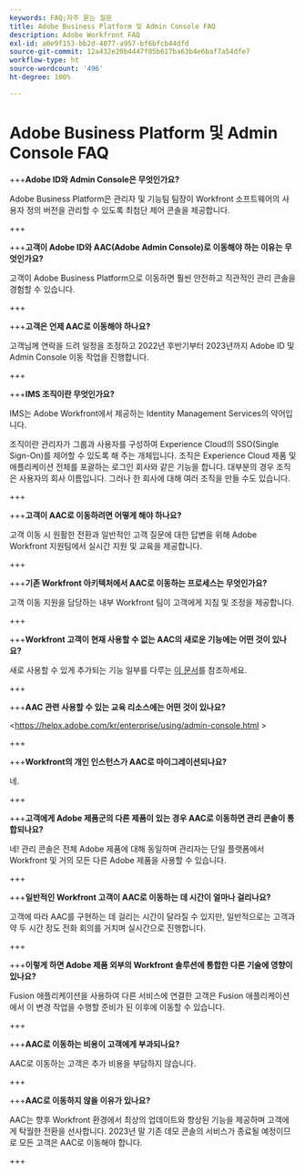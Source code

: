 ```yaml
---
keywords: FAQ;자주 묻는 질문
title: Adobe Business Platform 및 Admin Console FAQ
description: Adobe Workfront FAQ
exl-id: a0e9f153-bb2d-4077-a957-bf6bfcb44dfd
source-git-commit: 12a432e20b4447f05b617ba63b4e6baf7a54dfe7
workflow-type: ht
source-wordcount: '496'
ht-degree: 100%

---
```


# Adobe Business Platform 및 Admin Console FAQ

+++**Adobe ID와 Admin Console은 무엇인가요?**

Adobe Business Platform은 관리자 및 기능팀 팀장이 Workfront 소프트웨어의 사용자 정의 버전을 관리할 수 있도록 최첨단 제어 콘솔을 제공합니다.

+++

+++**고객이 Adobe ID와 AAC(Adobe Admin Console)로 이동해야 하는 이유는 무엇인가요?**

고객이 Adobe Business Platform으로 이동하면 훨씬 안전하고 직관적인 관리 콘솔을 경험할 수 있습니다.

+++

+++**고객은 언제 AAC로 이동해야 하나요?**

고객님께 연락을 드려 일정을 조정하고 2022년 후반기부터 2023년까지 Adobe ID 및 Admin Console 이동 작업을 진행합니다.

+++

+++**IMS 조직이란 무엇인가요?**

IMS는 Adobe Workfront에서 제공하는 Identity Management Services의 약어입니다.

조직이란 관리자가 그룹과 사용자를 구성하여 Experience Cloud의 SSO(Single Sign-On)를 제어할 수 있도록 해 주는 개체입니다. 조직은 Experience Cloud 제품 및 애플리케이션 전체를 포괄하는 로그인 회사와 같은 기능을 합니다. 대부분의 경우 조직은 사용자의 회사 이름입니다. 그러나 한 회사에 대해 여러 조직을 만들 수도 있습니다.

+++

+++**고객이 AAC로 이동하려면 어떻게 해야 하나요?**

고객 이동 시 원활한 전환과 일반적인 고객 질문에 대한 답변을 위해 Adobe Workfront 지원팀에서 실시간 지원 및 교육을 제공합니다.

+++

+++**기존 Workfront 아키텍처에서 AAC로 이동하는 프로세스는 무엇인가요?**

고객 이동 지원을 담당하는 내부 Workfront 팀이 고객에게 지침 및 조정을 제공합니다.

+++

+++**Workfront 고객이 현재 사용할 수 없는 AAC의 새로운 기능에는 어떤 것이 있나요?**

새로 사용할 수 있게 추가되는 기능 일부를 다루는 [이 문서](overview.md)를 참조하세요.

+++

+++**AAC 관련 사용할 수 있는 교육 리소스에는 어떤 것이 있나요?**

&lt;https://helpx.adobe.com/kr/enterprise/using/admin-console.html >

+++

+++**Workfront의 개인 인스턴스가 AAC로 마이그레이션되나요?**

네.

+++

+++**고객에게 Adobe 제품군의 다른 제품이 있는 경우 AAC로 이동하면 관리 콘솔이 통합되나요?**

네! 관리 콘솔은 전체 Adobe 제품에 대해 동일하며 관리자는 단일 플랫폼에서 Workfront 및 거의 모든 다른 Adobe 제품을 사용할 수 있습니다.

+++

+++**일반적인 Workfront 고객이 AAC로 이동하는 데 시간이 얼마나 걸리나요?**

고객에 따라 AAC를 구현하는 데 걸리는 시간이 달라질 수 있지만, 일반적으로는 고객과 약 두 시간 정도 전화 회의를 거치며 실시간으로 진행합니다.

+++

+++**이렇게 하면 Adobe 제품 외부의 Workfront 솔루션에 통합한 다른 기술에 영향이 있나요?**

Fusion 애플리케이션을 사용하여 다른 서비스에 연결한 고객은 Fusion 애플리케이션에서 이 변경 작업을 수행할 준비가 된 이후에 이동할 수 있습니다.

+++

+++**AAC로 이동하는 비용이 고객에게 부과되나요?**

AAC로 이동하는 고객은 추가 비용을 부담하지 않습니다.

+++

+++**AAC로 이동하지 않을 이유가 있나요?**

AAC는 향후 Workfront 환경에서 최상의 업데이트와 향상된 기능을 제공하며 고객에게 탁월한 전환을 선사합니다. 2023년 말 기존 데모 콘솔의 서비스가 종료될 예정이므로 모든 고객은 AAC로 이동해야 합니다.

+++